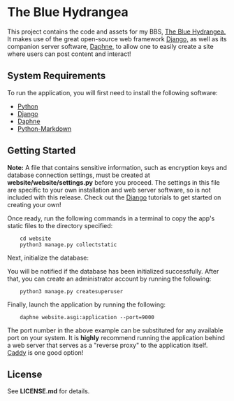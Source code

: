 # The Blue Hydrangea

This project contains the code and assets for my BBS, [The Blue Hydrangea.](https://hydrangea.sytes.net)
It makes use of the great open-source web framework [Django,](https://www.djangoproject.com/) as well as its 
companion server software, [Daphne,](https://docs.djangoproject.com/en/4.2/howto/deployment/asgi/daphne/) to allow 
one to easily create a site where users can post content and interact!

## System Requirements

To run the application, you will first need to install the following software:

- [Python](https://python.org)
- [Django](https://djangoproject.com)
- [Daphne](https://docs.djangoproject.com/en/5.0/howto/deployment/asgi/daphne/)
- [Python-Markdown](https://python-markdown.github.io/)

## Getting Started

**Note:** A file that contains sensitive information, such as encryption keys and database connection settings, 
must be created at **website/website/settings.py** before you proceed. The settings in this file are specific 
to your own installation and web server software, so is not included with this release. Check out 
the [Django](https://djangoproject.com) tutorials to get started on creating your own!

Once ready, run the following commands in a terminal to copy the app's static files to the directory specified:

```
    cd website
    python3 manage.py collectstatic
```

Next, initialize the database:

You will be notified if the database has been initialized successfully. After that, you can create an administrator
account by running the following:

```
    python3 manage.py createsuperuser
```

Finally, launch the application by running the following:

```
    daphne website.asgi:application --port=9000
```

The port number in the above example can be substituted for any available port on your system. It is 
**highly** recommend running the application behind a web server that serves as a "reverse proxy" to
the application itself. [Caddy](https://caddyserver.com) is one good option!

## License

See **LICENSE.md** for details.

